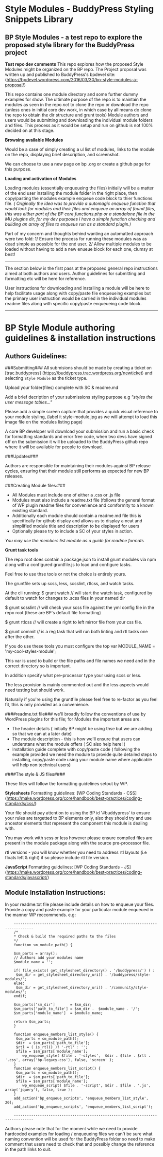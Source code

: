 # Style Modules - BuddyPress Styling Snippets Library
**BP Style Modules - a test repo to explore the proposed style library for the BuddyPress project**
----------------------------------------------------------------------------------------------

**Test repo dev comments**
This repo explores how the proposed Style Modules might be organized on the BP repo.
The Project proposal was written up and published to BuddyPress's bpdevel site:
(https://bpdevel.wordpress.com/2016/03/30/bp-style-modules-a-proposal/)

This repo contains one module directory and some further dummy examples for show. The ultimate purpose of the repo is to maintain the modules as seen in the repo _not_ to clone the repo or download the repo (unless ones in initial core dev work, in which case by all means do clone the repo to obtain the dir structure and grunt tools) Module authors and users would be submitting and downloading the individual module folders and files. This process as it would be setup and run on github is not 100% decided on at this stage.

**Browsing available Modules**

Would be a case of simply creating  a ul list of modules, links to the module on the repo, displaying brief description, and screenshot.

We can choose to use a new page on bp .org or create a github page for this purpose.

**Loading and activation of Modules**

Loading modules (essentially enqueueing the files) initially will be a matter of the end user installing the module folder in the right place, then copy/pasting the modules example enqueue code block to thier functions file.
_( Originally the idea was to provide a automagic enqueue function that would look for modules and their files and enqueue an array of found files, this was either part of the  BP core functions.php or a standalone file in the MU plugins dir, for my dev purposes I have a simple function checking and building an array of files to enqueue run as a standard plugin.)_

Part of my concern and thoughts behind wanting an automatted approach were two fold:
1/ Ensure the process for running these modules was as dead simple as possible for the end user.
2/ Allow multiple modules to be loaded without having to add a new enueue block for each one, clumsy at best!

-----------------------------------------------------------------------------------------------------

The section below is the first pass at the proposed general repo instructions aimed at both authors and users.
Author guidelines for submitting and formatting etc will be here for reference.

User instructions for downloading and installing a module will be here to help facilitate
usage along with copy/paste file enqueueing examples but the primary user instruction would be carried in the
individual modules readme files along with specific copy/paste enqueueing code block.

-----------------------------------------------------------------------------------------------------



# BP Style Module authoring guidelines & installation instructions

## Authors Guidelines:


###Submitting###
All submisions should be made by creating a ticket on [trac.buddypress] (https://buddypress.trac.wordpress.org/newticket) and selecting `Style Module` as the ticket type.

Upload your folder(files) complete with SC & readme.md

Add a brief decription of your submissions styling purpose e.g _"styles the user message tables..."_

Please add a simple screen capture that provides a quick visual reference to your module styling, (label it style-module.jpg as we will attempt to load this image file on the modules listing page)

A core BP developer  will download your submission and run a basic check for formatting standards and error free code, when two devs have signed off on the submission it will be uploaded to the BuddyPress github repo where it will be available for people to download.

###Updates###

Authors are responsible for maintaining their modules against BP release cycles, ensuring that their module still performs as expected for new BP releases.

###Creating Module files:###

* All Modules must include one of either a .css or .js file
* Modules must also include a readme.txt file (follows the general format of WP plugin readme files for convenience and comformity to a known existing standard.
* Additionally each module should contain a readme.md file this is specifically for github display and allows us to display a neat and simplified module title and description to be displayed for users
* Optionally  please try to include a SC of your styles in action.

_You may use the members list module as a guide for readme formats_

**Grunt task tools**

The repo root does contain a package.json to install grunt modules via npm along with a configured gruntfile.js to load and configure tasks.

Feel free to use thse tools or not the choice is entirely yours.

The gruntfile sets up scss, less, scsslint, rtlcss, and watch tasks.

At the cli running:
$ grunt watch // will start the watch task, configured by default to watch for changes to .scss files in your named dir

$ grunt scsslint // will check your scss file against the yml config file in the repo root (these are BP's default file formatting)

$ grunt rtlcss // will create a right to left mirror file from your css file.

$ grunt commit // is a reg task that will run both linting and rtl tasks one after the other.

If you do use these tools you must configure the top var MODULE_NAME = 'my-cool-styles-module';

This var is used to build or the file paths and file names we need and in the correct directory so is important.

In addition specify what pre-processor type your using scss or less.

The less provision is mainly commented out and the less aspects would need testing but should work.

Naturally if you're using the gruntfile please feel free to re-factor as you feel fit, this is only provided as a convenience.

####readme.txt file###
we'll broadly follow the conventions of use by WordPress plugins for this file; for Modules the important areas are.
* The header details ( initially BP might be using thse but we are adding so that we can at a later date)
* The module description - this is how we'll ensure that users can understans what the module offers ( SC also help here! )
* Installation guide complete with copy/paste code ( following the example provided we need  the module to provide quite detailed steps to installing, copy/paste code using your module name where applicable will help non technical users)

####The style & JS files####

These files will follow the formatting guidelines setout by WP.

**Stylesheets**
Formatting guidelines: [WP Coding Standards - CSS] (https://make.wordpress.org/core/handbook/best-practices/coding-standards/css/)

Your file should pay attention to using the BP id '#buddypress' to ensure your rules are targetted to BP elements only, also they should try and use ancestor elements that represent the component this module is dealing with.

You may work with scss or less however please ensure compiled files are present in the module package along with the source pre-processor file.

rtl versions - you will know whether you need to address rtl layouts (i.e floats left & right) if so please include rtl file version.

**JavaScript**
Formatting guidelines:  [WP Coding Standards - JS] (https://make.wordpress.org/core/handbook/best-practices/coding-standards/javascript/)

## Module Installation Instructions: ##
In your readme.txt file please include details on how to enqueue your files. Provide a copy and paste example for your particular module enqueued in the manner WP reccommends.
e.g:

		-------------------------------------------------------------------------------
		/*
		* Check & build the required paths to the files
		*/
		function sm_module_path() {
		
		$sm_parts = array();
		// Authors add your modules name
		$module_name = '';
		
		if( file_exists( get_stylesheet_directory() . '/buddypress/') ) :
		 $sm_dir = get_stylesheet_directory_uri() . '/buddypress/style-modules/';
		else: 
		 $sm_dir = get_stylesheet_directory_uri() . '/community/style-modules/';
		endif;

		$sm_parts['sm_dir']       = $sm_dir;
		$sm_parts['path_to_file'] = $sm_dir .  $module_name . '/';
		$sm_parts['module_name']  = $module_name;
		
		return $sm_parts;
		}
		
		function enqueue_members_list_style() {
		 $sm_parts = sm_module_path();
		 $dir  = $sm_parts['path_to_file'];
		 $rtl = ( is_rtl() )? '-rtl' : '';
		 $file = $sm_parts['module_name'];
			wp_enqueue_style( $file . '-styles',  $dir . $file . $rtl . '.css', array('bp-legacy-css'), false, 'screen' );
		}
		function enqueue_members_list_script() {
		 $sm_parts = sm_module_path();
		 $dir  = $sm_parts['path_to_file'];
		 $file = $sm_parts['module_name'];
			wp_enqueue_script( $file . '-script', $dir . $file . '.js', array('jquery'), false, true );
		}
		add_action('bp_enqueue_scripts', 'enqueue_members_list_style', 20);
		add_action('bp_enqueue_scripts', 'enqueue_members_list_script');

		-------------------------------------------------------------------------------

Authors please note that for the moment while we need to provide hardcoded examples for loading  / enqueueing files we can't be sure what naming convention will be used for the BuddyPress folder so need to make comment that users need to check that and possibly change the reference in the path links to suit.
